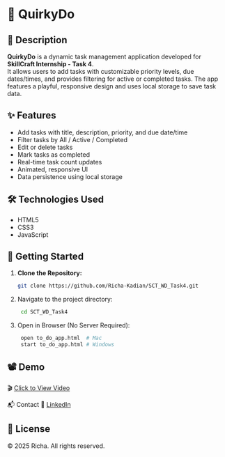 # 🚀 QuirkyDo

## 📄 Description
**QuirkyDo** is a dynamic task management application developed for **SkillCraft Internship - Task 4**.  
It allows users to add tasks with customizable priority levels, due dates/times, and provides filtering for active or completed tasks. The app features a playful, responsive design and uses local storage to save task data.

## ✨ Features
- Add tasks with title, description, priority, and due date/time  
- Filter tasks by All / Active / Completed  
- Edit or delete tasks  
- Mark tasks as completed  
- Real-time task count updates  
- Animated, responsive UI  
- Data persistence using local storage  

## 🛠️ Technologies Used
- HTML5  
- CSS3  
- JavaScript  

## 🚀 Getting Started

1. **Clone the Repository:**
   ```bash
   git clone https://github.com/Richa-Kadian/SCT_WD_Task4.git

2. Navigate to the project directory:
   ```bash
    cd SCT_WD_Task4

3. Open in Browser (No Server Required):
   ```bash
    open to_do_app.html  # Mac
    start to_do_app.html # Windows

## 📽️ Demo
🎬 [Click to View Video](https://drive.google.com/file/d/1i7umSfTQ3lujh9WUCAz_t1qj_zWIIwg9/view?usp=sharing)

📬 Contact
🔗 [LinkedIn](https://www.linkedin.com/in/richa-kadian-7a1495332/)

## 📄 License
© 2025 Richa. All rights reserved.   
   
